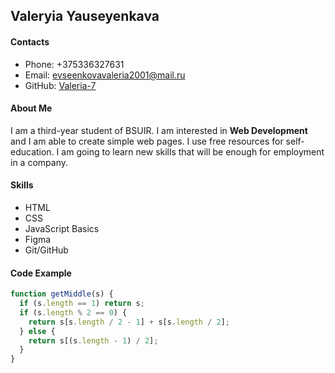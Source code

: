## Valeryia Yauseyenkava

#### Contacts

- Phone: +375336327631
- Email: evseenkovavaleria2001@mail.ru
- GitHub: [Valeria-7](https://github.com/Valeria-7)

#### About Me

I am a third-year student of BSUIR. I am interested in **Web Development** and I am able to create simple web pages. I use free resources for self-education. I am going to learn new skills that will be enough for employment in a company.

#### Skills

- HTML
- CSS
- JavaScript Basics
- Figma
- Git/GitHub

#### Code Example

```javascript
function getMiddle(s) {
  if (s.length == 1) return s;
  if (s.length % 2 == 0) {
    return s[s.length / 2 - 1] + s[s.length / 2];
  } else {
    return s[(s.length - 1) / 2];
  }
}
```
